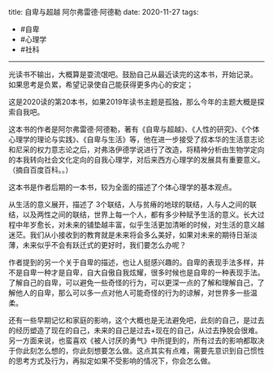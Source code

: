 title: 自卑与超越 阿尔弗雷德·阿德勒
date: 2020-11-27
tags:
- #自卑
- #心理学 
- #社科
---

光读书不输出，大概算是耍流氓吧。鼓励自己从最近读完的这本书，开始记录。
如果思考是负累，希望记录使自己能获得更多内心的安定；


这是2020读的第20本书，如果2019年读书主题是孤独，那么今年的主题大概是探索自我吧。

这本书的作者是阿尔弗雷德·阿德勒，著有《自卑与超越》、《人性的研究》、《个体心理学的理论与实践》、《自卑与生活》等，他在进一步接受了叔本华的生活意志论和尼采的权力意志论之后，对弗洛伊德学说进行了改造，将精神分析由生物学定向的本我转向社会文化定向的自我心理学，对后来西方心理学的发展具有重要意义。（摘自百度百科。。）

这本书是作者后期的一本书，较为全面的描述了个体心理学的基本观点。

从生活的意义展开，描述了 3个联结，人与贫瘠的地球的联结，人与人之间的联结，以及两性之间的联结，世界上每一个人，都有多少种赋予生活的意义。长大过程中年岁愈长，对未来的铺垫越丰富，似乎生活更加清晰的时候，对生活的意义越迷茫。我们从小接收到的教育就是未来将会多么美好，如果对未来的期待日渐淡薄，未来似乎不会有跃迁式的更好时，我们要怎么办呢？

作者提到的另一个关于自卑的描述，也让人挺感兴趣的。自卑的表现手法多样，并不是自卑一种才是自卑，自大自傲自我炫耀，很多时候也是自卑的一种表现手法。了解自己的自卑，可以避免一些奇怪的行为，可以更深一点的了解和理解自己，了解他人的自卑，那么可以多一点对他人可能奇怪的行为的谅解，对世界多一些温柔。

还有一些早期记忆和家庭的影响，这个大概也是无法避免吧，此刻的自己，是过去的经历塑造了现在的自己，未来的自己是过去+现在的自己，从过去挣脱会很难。另一方面来说，也蛮喜欢《被人讨厌的勇气》中所提到的，所有过去的影响都取决于你此刻怎么想的，你此刻想要怎么做。这点其实有点难，需要先意识到自己惯性的思考方式及行为，再拟定如果不受影响的情况下，你会怎么做。

